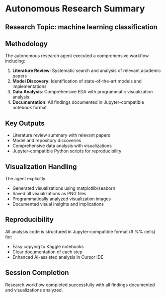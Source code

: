 # Autonomous Research Summary

## Research Topic: machine learning classification

## Methodology
The autonomous research agent executed a comprehensive workflow including:

1. **Literature Review**: Systematic search and analysis of relevant academic papers
2. **Model Discovery**: Identification of state-of-the-art models and implementations
3. **Data Analysis**: Comprehensive EDA with programmatic visualization analysis
4. **Documentation**: All findings documented in Jupyter-compatible notebook format

## Key Outputs
- Literature review summary with relevant papers
- Model and repository discoveries
- Comprehensive data analysis with visualizations
- Jupyter-compatible Python scripts for reproducibility

## Visualization Handling
The agent explicitly:
- Generated visualizations using matplotlib/seaborn
- Saved all visualizations as PNG files
- Programmatically analyzed visualization images
- Documented visual insights and implications

## Reproducibility
All analysis code is structured in Jupyter-compatible format (# %% cells) for:
- Easy copying to Kaggle notebooks
- Clear documentation of each step
- Enhanced AI-assisted analysis in Cursor IDE

## Session Completion
Research workflow completed successfully with all findings documented and visualizations analyzed.
